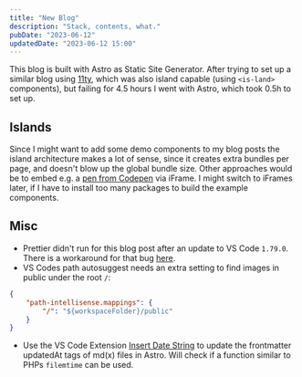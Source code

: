 ```yaml
---
title: "New Blog"
description: "Stack, contents, what."
pubDate: "2023-06-12"
updatedDate: "2023-06-12 15:00"
---
```


This blog is built with Astro as Static Site Generator. After trying to set up a similar blog using [11ty](https://www.11ty.dev/), which was also island capable (using `<is-land>` components), but failing for 4.5 hours I went with Astro, which took 0.5h to set up.

## Islands

Since I might want to add some demo components to my blog posts the island architecture makes a lot of sense, since it creates extra bundles per page, and doesn't blow up the global bundle size. Other approaches would be to embed e.g. a <a href="https://www.codepen.io" target="_blank">pen from Codepen</a> via iFrame. I might switch to iFrames later, if I have to install too many packages to build the example components.

## Misc

- Prettier didn't run for this blog post after an update to VS Code `1.79.0`. There is a workaround for that bug [here](https://github.com/prettier/prettier-vscode/issues/3020).
- VS Codes path autosuggest needs an extra setting to find images in public under the root `/`:

```json
{
	"path-intellisense.mappings": {
		"/": "${workspaceFolder}/public"
	}
}
```

- Use the VS Code Extension [Insert Date String](https://marketplace.visualstudio.com/items?itemName=jsynowiec.vscode-insertdatestring) to update the frontmatter updatedAt tags of md(x) files in Astro. Will check if a function similar to PHPs `filemtime` can be used.
